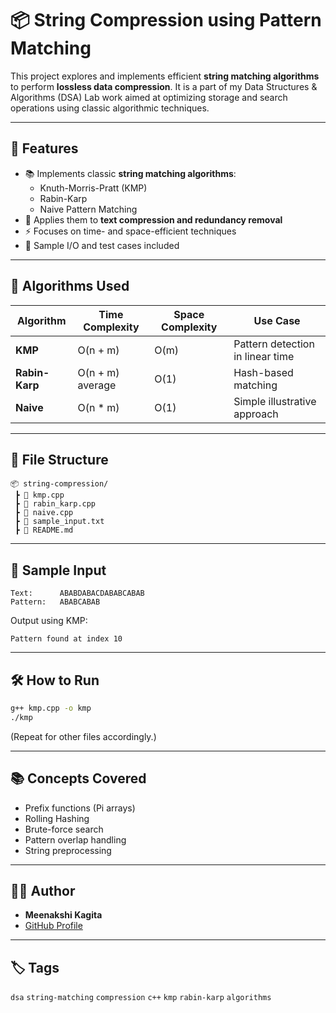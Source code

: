 # 📦 String Compression using Pattern Matching

This project explores and implements efficient **string matching algorithms** to perform **lossless data compression**. It is a part of my Data Structures & Algorithms (DSA) Lab work aimed at optimizing storage and search operations using classic algorithmic techniques.

---

## 🚀 Features

- 📚 Implements classic **string matching algorithms**:
  - Knuth-Morris-Pratt (KMP)
  - Rabin-Karp
  - Naive Pattern Matching
- 🧠 Applies them to **text compression and redundancy removal**
- ⚡ Focuses on time- and space-efficient techniques
- 🧪 Sample I/O and test cases included

---

## 🔧 Algorithms Used

| Algorithm     | Time Complexity | Space Complexity | Use Case                     |
|---------------|-----------------|------------------|------------------------------|
| **KMP**       | O(n + m)        | O(m)              | Pattern detection in linear time |
| **Rabin-Karp**| O(n + m) average| O(1)              | Hash-based matching          |
| **Naive**     | O(n * m)        | O(1)              | Simple illustrative approach |

---

## 📁 File Structure

```
📦 string-compression/
 ┣ 📜 kmp.cpp
 ┣ 📜 rabin_karp.cpp
 ┣ 📜 naive.cpp
 ┣ 📜 sample_input.txt
 ┣ 📜 README.md
```

---

## 🧪 Sample Input

```
Text:      ABABDABACDABABCABAB
Pattern:   ABABCABAB
```

Output using KMP:
```
Pattern found at index 10
```

---

## 🛠️ How to Run

```bash
g++ kmp.cpp -o kmp
./kmp
```

(Repeat for other files accordingly.)

---

## 📚 Concepts Covered

- Prefix functions (Pi arrays)
- Rolling Hashing
- Brute-force search
- Pattern overlap handling
- String preprocessing

---

## 🧑‍💻 Author

- **Meenakshi Kagita**
- [GitHub Profile](https://github.com/KagitaMeenakshi)

---

## 🏷️ Tags

`dsa` `string-matching` `compression` `c++` `kmp` `rabin-karp` `algorithms`
